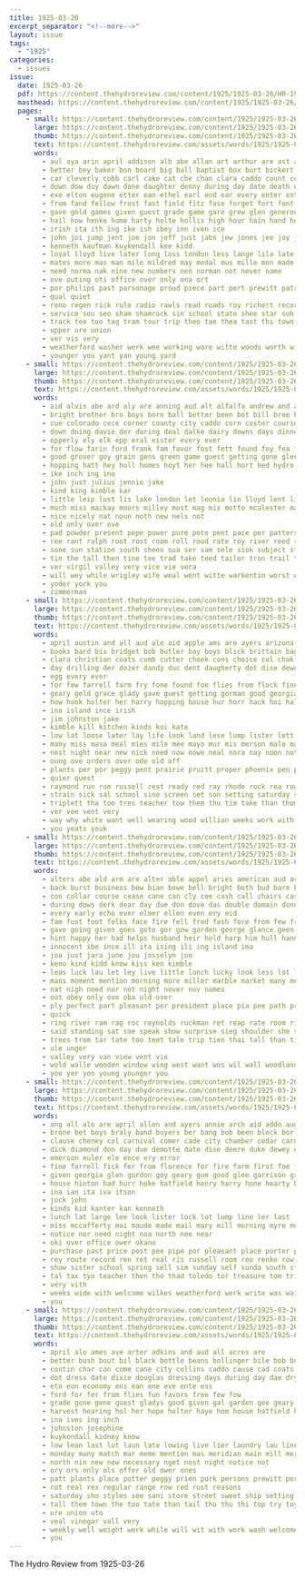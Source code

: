 ```yaml
---
title: 1925-03-26
excerpt_separator: "<!--more-->"
layout: issue
tags:
  - "1925"
categories:
  - issues
issue:
  date: 1925-03-26
  pdf: https://content.thehydroreview.com/content/1925/1925-03-26/HR-1925-03-26.pdf
  masthead: https://content.thehydroreview.com/content/1925/1925-03-26/masthead/HR-1925-03-26.jpg
  pages:
    - small: https://content.thehydroreview.com/content/1925/1925-03-26/small/HR-1925-03-26-01.jpg
      large: https://content.thehydroreview.com/content/1925/1925-03-26/large/HR-1925-03-26-01.jpg
      thumb: https://content.thehydroreview.com/content/1925/1925-03-26/thumbnails/HR-1925-03-26-01.jpg
      text: https://content.thehydroreview.com/assets/words/1925/1925-03-26/HR-1925-03-26-01.txt
      words:
        - aul aya arin april addison alb abe allan art arthur are ast all aid agent ana alon amos and ago ang albert aud aide aug angel ara
        - better bey baker bon board big ball baptist box burt bickert broad boo back bis belton bogs bob business blind bret boy bin bradley bough bee but bel baty brothers bout bor barber bert best beer bea bales bas blank butler bard boys bethel began boucher brick busi been bassler
        - car cleverly cobb carl cake cat che chan clara caddo count county class collins cour christian change cart clase cleo cream char carlisle cutting card cording conte cecil cader can curl center circle cole cross cal charles corcoran city cui church
        - down dow duy dawn done daughter denny during day date death desire december doro devan dash dust dane denton
        - exe elton eugene etter ean ethel earl end ear every enter ent eke ence eon ero
        - from fand fellow frost fast field fitz fase forget fort font fest former filling face felton fought first fern friday frank fear farin free for forney
        - gave gold games given guest grade game gare grew glen generous good glee gause gregg grace gladys grieve goes geary gee
        - hail how henke hume harty holte hollis high hour hain hand her hydro human half hay hone hastings held honor hatfield hard hydes hardware haan him hud had hugh hill hor harry hoe hen howard house heard has home
        - irish ita ith ing ike ish ibey inn iven ice
        - john joi jump jent joe jon jeff just jabs jew jones jee joy jack
        - kenneth kaufman kuykendall kee kidd
        - loyal lloyd live later long loss london less lange lila late loo learn lock loving large lates latter left lows ligue look las love last leader ler luck leen
        - mates more mas man mile mildred may medal mus mille mon made mol mayor mila mies much minister mabry match mar men missouri mobley mer mirch mone mens memory must mattar miss maki mast march many merry mis miller members
        - need norma nak nine new numbers nen norman not never name
        - ove outing oti office over only ona ort
        - por philips past parsonage proud piece part pert prewitt patrick pleas patient pues pat pan pee pay paige pou pelt paper plenty pierce piano poe porter people poss page power pounds princess pastor per
        - qual quiet
        - reno regen rick rule radio rawls read roads roy richert record ree rae race ruhl reginald ready rile room running rie reed rack rest rey reeds run
        - service sou seo sham shamrock sin school state shee star suh sion saint smitt suter said sister steele sad sper suke she special see street styles springs sale still saturday second sun sunday shed ster score stockton scout saline store schoo seale samples silo stroke six south say start scott sal suite seven solo samp seward shorty set
        - track tee too tag tram tour trip theo tae thea tast thi town tum truly them ties throw thyng thie tie thet thy thurs thomas the then ton thar team teacher trail tor take tak texas than ten teach
        - upper ure union
        - ver vis very
        - weatherford washer werk wee working ware witte woods worth willard west went worn was will with way week while wyatt word wil wash well words willet win wallace wife willis winner welt work won wave white wes williams william
        - younger you yant yan young yard
    - small: https://content.thehydroreview.com/content/1925/1925-03-26/small/HR-1925-03-26-02.jpg
      large: https://content.thehydroreview.com/content/1925/1925-03-26/large/HR-1925-03-26-02.jpg
      thumb: https://content.thehydroreview.com/content/1925/1925-03-26/thumbnails/HR-1925-03-26-02.jpg
      text: https://content.thehydroreview.com/assets/words/1925/1925-03-26/HR-1925-03-26-02.txt
      words:
        - aid alvis abe ard aly are anning aud alt alfalfa andrew and ale andrews all aye
        - bright brother bro boys born ball better been bot bill bree bran brand buy best but blanchard bertha braly bert bane bil base bars barnes basket baby beckett
        - cue colorado cece corner county city caddo corn coster course canyon cutting college can chama cooper cage conn cedar came come carl cream
        - down doing davie der daring deal dalke dairy downs days dinner degree day dick
        - epperly ely elk epp eral eister every ever
        - for flow farin ford frank fam favor fost fett found foy fea fillmore friday from fare fond floor few
        - good grover goy grain gens green game guest getting gone glen gregg going gave
        - hopping hatt hey holl homes hoyt her hee hall hort hed hydro hone hart hie hatfield hicks hinton home handle harne has herndon house hack had
        - ike inch ing ino
        - john just julius jennie jake
        - kind king kimble kar
        - little leip lust lis lake london let leonia lin lloyd lent lies laswell low last lynn lola line lambert
        - much miss mackay moors milley most mag mis motto mcalester mat mer maw monday mill miller menary mckee mcnary mayo more monier milk meal morgan mae mey mound morning menno
        - nice nicely nat noun noth new nels not
        - old only over ove
        - pad powder present pepe power pure pote pent pace per patterson pant proud pack
        - ree rant ralph root rost room roll rood rate roy river reed ret rust reno reber
        - sone sun station south sheen sua ser sam sele siok subject study stan sunday simpson set spore special sees shorts schools sith save sak school sell service shown sister stewart sap see seems supper son sui stutzman said saw snyder she sack soba
        - tin the tall then tine tee trad take teed tailor tron trail takes thy tom thorns talkington tard thie thal tale try teacher them teen town thi
        - ver virgil valley very vice vie vera
        - will wey while wrigley wife weal went witte warkentin worst waits witson worker way was worley ware well worth wool worn wie walter wyatt work wes week wilson with
        - yoder york you
        - zimmerman
    - small: https://content.thehydroreview.com/content/1925/1925-03-26/small/HR-1925-03-26-03.jpg
      large: https://content.thehydroreview.com/content/1925/1925-03-26/large/HR-1925-03-26-03.jpg
      thumb: https://content.thehydroreview.com/content/1925/1925-03-26/thumbnails/HR-1925-03-26-03.jpg
      text: https://content.thehydroreview.com/assets/words/1925/1925-03-26/HR-1925-03-26-03.txt
      words:
        - april austin and all aud ale aid apple ams are ayers arizona addis alfalfa annie ast
        - books bard bis bridget bob butler bay boys blick brittain bag box bostick been bunch bac big best bers bring bank bird braly
        - clara christian coats comb cutter cheek cons choice col chak can cue cream cast come corn
        - day drilling der dozer dandy duc dent daugherty dot dise dewey duke dat demotte
        - egg every ever
        - for few farrell farm fry fone found foe flies from flock fine fresh frances forget first foreman forgey fark florence
        - geary geld grace glady gave guest getting german good georgia gladys grip gates griffin garrison grain goods gord
        - how hook holter her harry hopping house hur horr hack hoi half high had hydro hens herndon home has hop har heen hand hey hen hart haye hay hooks hone
        - ina island ince irish
        - jim johnston jake
        - kimble kill kitchen kinds koi kate
        - low lat loose later lay life look land lese lump lister lett lasater line lee little left lot
        - many miss masa meal mies mile mee mayo mur mis merson male made misa morse miller mite may mules mule myrtle monday music more man mon money
        - nest night near new nick need now nowe neal nora nay noon not
        - oung ove orders over ode old off
        - plants per por peggy pent prairie pruitt proper phoenix pen porter pummer pry pav pull penta ponders people pow pop pore priday pair
        - quier quest
        - raymond run rom russell rest ready red ray rhode rock rea row ring room rina roy rent rec
        - strain sick sal school sine screen set son setting saturday smith still special sat service shape second sell span sales start show sudan six sear stove stockton single store spore sunday stock ser spring seat side sale savia suter sund short stitch shou
        - triplett tha too tres teacher tow them thu tim take than thom trout tine taken thy thi tickle the tren tom times thompson ton tin
        - ver vee vent very
        - way why white want well wearing wood willian weeks work with witt wales water wright westing weatherford wife week wear will
        - you yeats youk
    - small: https://content.thehydroreview.com/content/1925/1925-03-26/small/HR-1925-03-26-04.jpg
      large: https://content.thehydroreview.com/content/1925/1925-03-26/large/HR-1925-03-26-04.jpg
      thumb: https://content.thehydroreview.com/content/1925/1925-03-26/thumbnails/HR-1925-03-26-04.jpg
      text: https://content.thehydroreview.com/assets/words/1925/1925-03-26/HR-1925-03-26-04.txt
      words:
        - alters abe ald arm are alter able appel aries american aud aver acres ade aiken arent and ach arch agate ath art all
        - back burst business bow bian bowe bell bright both bud bare bouse bor boy baad balen but buck base bin brown blue band big bands bout bald bien ber began bet bie bring bot bis bird bar bane bile been bus bere breeding black better bia bead boes bree begun bly
        - con collar course cease cane can cly cee cash call chairs case cam creek credit cheam card close city cose come chart cook
        - during dows derk dear day due don dove das double domain done della dose denis dull dines dad dress dinner devold dears dave dark deed die down der days deep dright denmark daily doot door dairy
        - every early echo ever elmer ellen even ery eid
        - fam fust foot folks face fire fell fred fash fore from few friends fate fest fron faint fee frie flowers fall fairy for free floor felt friend
        - gave going given goes goto gor gow garden george glance geen germany green gay gibbs good gar gate
        - hint happy her had helps husband heir hold harp him hull hand hag home harriet halt heart has hes head how height hoa har hang hundred hud heard hur hie house hour howe
        - innocent ibe ince ill ita ising ili ing island ima
        - joa just jara june jou josselyn joo
        - keno kind kidd know kiss ken kimble
        - leas luck lau let ley live little lunch lucky look less lot last lian lillian later lite lett life low late lin list lodge lloyd land left lok laughing like long lindsay lesson lem liberty libs large lizzie
        - mans moment mention morning more miller marble market many means milk mile mas man made money most med match manner meadow mere monday
        - nat nigh need nor not night never nov names
        - oot obey only ove oba old over
        - ply perfect part pleasant per president place pia pee path prim por pounds pure pepper person penton pot plaster
        - quick
        - ring river ram rag roc reynolds ruckman ret reap rate room richard rod rest reach rich reading
        - said standing sat soe speak show surprise sieg shoulder she shu shows sup sees sor sill sin sunday small steed sud shock sen sum sun stone sowe square smooth six space sim south stove stay sean simple smile summer see stands sister side sult senior states sleep seem smith stow secret sie smull stout spece seven
        - trees trom tar tate too teet tale trip tien thai tall than tie then tew thy tommy tee thet thi tower tom taken the tia table tho tint tea times thomas tat tree toa toon ton thie thew turn them tam top ten tender thue
        - ule unger
        - valley very van view vent vie
        - wold walle wooden window wing west want wos wil wall woodland worn washington word windows wat won wit was worth will wey woods water wee whip with while wish white wood win willows weathers wide wonder willis way wach went walk warm wie wun words work
        - yoo yer yon young younger you
    - small: https://content.thehydroreview.com/content/1925/1925-03-26/small/HR-1925-03-26-05.jpg
      large: https://content.thehydroreview.com/content/1925/1925-03-26/large/HR-1925-03-26-05.jpg
      thumb: https://content.thehydroreview.com/content/1925/1925-03-26/thumbnails/HR-1925-03-26-05.jpg
      text: https://content.thehydroreview.com/assets/words/1925/1925-03-26/HR-1925-03-26-05.txt
      words:
        - ang all alo are april allen and ayers annie arch aid addo august auxier
        - brone bet boys braly band buyers ber bang bob been block bor bank bradley big but butler brune brent
        - clause cheney col carnival comer cade city chamber cedar carney court cecil cash cord cardo clock came colorado call caddo cheek cali county
        - dick diamond don day due demotte date dise deere duke dewey days dinner
        - emerson euler ele ence ery error
        - fine farrell fick fer from florence for fire farm first foe fry fore free
        - given georgia glen gordon goy geary gue good glee garrison grass grain goods
        - house hinton had hurr hoke hatfield henry harry hone hearty hand haye hydro halls her has henson homa held hot hye home
        - ina ian ita iva itson
        - jock john
        - kinds kid kanter kan kenneth
        - lunch lat large lee look lister lock lot lump line ler last
        - miss mccafferty mai maude made mail mary mill morning myre most music mar mol monroe monday murray
        - notice nor need night noa north nee near
        - oki over office ower okano
        - purchase past price post pee pipe por pleasant place porter person parker per pry port
        - rey route record ren ret real ris russell room reo renke row ridge rel rea res
        - show sister school spring sell sim sunday self sunda south stockton spore simmons stock six star sales san shape special said sat sai see smith sou selm sale saturday sue style
        - tal tax tyo teacher then tho thad toledo tor treasure tom triplett toh trucks the tha treas trial ton
        - very vith
        - weeks wide with welcome wilkes weatherford werk write was watch work wife week will
        - you
    - small: https://content.thehydroreview.com/content/1925/1925-03-26/small/HR-1925-03-26-06.jpg
      large: https://content.thehydroreview.com/content/1925/1925-03-26/large/HR-1925-03-26-06.jpg
      thumb: https://content.thehydroreview.com/content/1925/1925-03-26/thumbnails/HR-1925-03-26-06.jpg
      text: https://content.thehydroreview.com/assets/words/1925/1925-03-26/HR-1925-03-26-06.txt
      words:
        - april alo ames ave arter adkins and aud all acres are
        - better bush bout bil black bottle beans bollinger bile bob bulk barber buy bok boys big browne bolli
        - contin char con come cane city collins caddo cause cad coats cox call court county can
        - dot dress date dixie douglas dressing days during day dae dry duly donna dine dag daring
        - eto eon economy ens ean ene eve ente ess
        - ford for fer from flies fun favors free few fow
        - grade gone gene guest gladys good given gal garden gee geary goose general
        - harvest hearing hol her hope holter haye hom house hatfield hart has hinton hus hyde hie hor hattie hier hearin held hydro hour hought holt hafer heh high hardware
        - ina ives ing inch
        - johnston josephine
        - kuykendall kidney know
        - low lean last lot laun late lowing live lier laundry lau line let
        - monday many match mar meme mention mas meridian main mill mer may means male made markt mary march mayor most miss mean
        - north nin new now necessary nget nost night notice not
        - ory ors only ols offer old ower ones
        - patt plants place potter peggy prien pork persons prewitt por paper pride promise profit per pent pro pope pos pere phe pound past proud pet
        - rot real rex regular range row red rust reasons
        - saturday sho styles see sani store street sweet ship setting still salad spring south soon supply service seeds shoe shy sadie suits show sten suit spore side scott staple she special steele shor state sot sunday snider said
        - tall them town the too tate than tail tho thu thi top try toy thing tates tae
        - ure union uto
        - veal vinegar vall very
        - weekly well weight werk while will wit with work wash welcome washer white wish weather want wallace wyatt wee weems was week west why
        - you
---
```


The Hydro Review from 1925-03-26

<!--more-->

